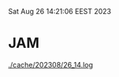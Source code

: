 Sat Aug 26 14:21:06 EEST 2023
# JAM
<a href='./cache/202308/26_14.log'>./cache/202308/26_14.log</a>
